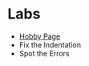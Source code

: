 # Labs

+ [Hobby Page](https://github.com/upperlinecode/fe-hobby-page-lab)
+ Fix the Indentation
+ Spot the Errors
